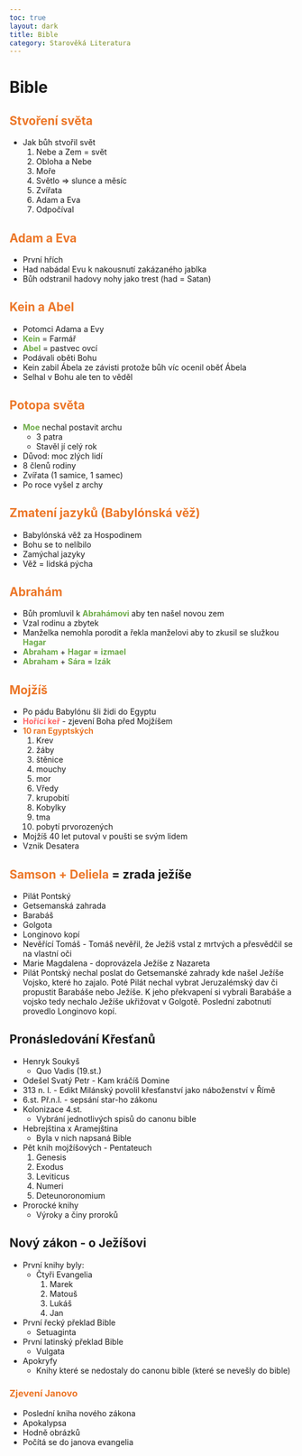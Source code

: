 ```yaml
---
toc: true
layout: dark
title: Bible 
category: Starověká Literatura 
---
```

# Bible
## <span style="color: #EC7627">**Stvoření světa**</span>
* Jak bůh stvořil svět
  1. Nebe a Zem = svět
  2. Obloha a Nebe
  3. Moře
  4. Světlo => slunce a měsíc
  5. Zvířata
  6. Adam a Eva
  7. Odpočíval
## <span style="color: #EC7627">**Adam a Eva**</span>
* První hřích
* Had nabádal Evu k nakousnutí zakázaného jablka
* Bůh odstranil hadovy nohy jako trest (had = Satan)
## <span style="color: #EC7627">**Kein a Abel**</span>
* Potomci Adama a Evy
* <span style="color: #6CAA46">**Kein**</span> = Farmář
* <span style="color: #6CAA46">**Abel**</span> = pastvec ovcí
* Podávali oběti Bohu
* Kein zabil Ábela ze závisti protože bůh víc ocenil oběť Ábela
* Selhal v Bohu ale ten to věděl
## <span style="color: #EC7627">**Potopa světa**</span>
* <span style="color: #6CAA46">**Moe**</span> nechal postavit archu
  * 3 patra
  * Stavěl jí celý rok
* Důvod: moc zlých lidí
* 8 členů rodiny
* Zvířata (1 samice, 1 samec)
* Po roce vyšel z archy
## <span style="color: #EC7627">**Zmatení jazyků (Babylónská věž)**</span>
* Babylónská věž za Hospodinem
* Bohu se to nelíbilo
* Zamýchal jazyky
* Věž = lidská pýcha
## <span style="color: #EC7627">**Abrahám**</span>
* Bůh promluvil k <span style="color: #6CAA46">**Abrahámovi**</span> aby ten našel novou zem
* Vzal rodinu a zbytek
* Manželka nemohla porodit a řekla manželovi aby to zkusil se služkou <span style="color: #6CAA46">**Hagar**</span>
* <span style="color: #6CAA46">**Abraham**</span> + <span style="color: #6CAA46">**Hagar**</span> = <span style="color: #6CAA46">**izmael**</span>
* <span style="color: #6CAA46">**Abraham**</span> + <span style="color: #6CAA46">**Sára**</span> =  <span style="color: #6CAA46">**Izák**</span>
## <span style="color: #EC7627">**Mojžíš**</span>
* Po pádu Babylónu šli židi do Egyptu
* <span style="color: #FF6363">**Hořící keř**</span> - zjevení Boha před Mojžíšem
* <span style="color: #EC7627">**10 ran Egyptských**</span>
  1. Krev
  2. žáby
  3. štěnice
  4. mouchy
  5. mor
  6. Vředy
  7. krupobití
  8. Kobylky
  9. tma
  10. pobytí prvorozených
* Mojžíš 40 let putoval v poušti se svým lidem
* Vznik Desatera
## <span style="color: #EC7627">**Samson + Deliela**</span> = zrada ježíše
* Pilát Pontský
* Getsemanská zahrada
* Barabáš
* Golgota
* Longinovo kopí
* Nevěřící Tomáš - Tomáš nevěřil, že Ježíš vstal z mrtvých a přesvědčil se na vlastní oči
* Marie Magdalena - doprovázela Ježíše z Nazareta
* Pilát Pontský nechal poslat do Getsemanské zahrady kde našel Ježíše Vojsko, které ho zajalo. Poté Pilát nechal vybrat Jeruzalémský dav či propustit Barabáše nebo Ježíše. K jeho překvapení si vybrali Barabáše a vojsko tedy nechalo Ježíše ukřižovat v Golgotě. Poslední zabotnutí provedlo Longinovo kopí.
## Pronásledování Křesťanů
* Henryk Soukyš
  * Quo Vadis (19.st.)
* Odešel Svatý Petr - Kam kráčíš Domine
* 313 n. l. - Edikt Milánský povolil křesťanství jako náboženství v Římě
* 6.st. Př.n.l. - sepsání star-ho zákonu
* Kolonizace 4.st.
  * Vybrání jednotlivých spisů do canonu bible
* Hebrejština x Aramejština
  * Byla v nich napsaná Bible
* Pět knih mojžíšových - Pentateuch
  1. Genesis
  2. Exodus
  3. Leviticus
  4. Numeri
  5. Deteunoronomium
* Prorocké knihy
  * Výroky a činy proroků
## Nový zákon - o Ježíšovi
* První knihy byly:
  * Čtyři Evangelia
    1. Marek
    2. Matouš
    3. Lukáš
    4. Jan
* První řecký překlad Bible
  * Setuaginta
* První latinský překlad Bible
  * Vulgata
* Apokryfy
  * Knihy které se nedostaly do canonu bible (které se nevešly do bible)
### <span style="color: #EC7627">**Zjevení Janovo**</span>
* Poslední kniha nového zákona
* Apokalypsa
* Hodně obrázků
* Počítá se do janova evangelia


